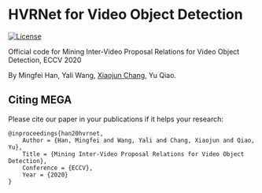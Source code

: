 # HVRNet for Video Object Detection

[![License](https://img.shields.io/badge/license-Apache-blue.svg)](LICENSE)

Official code for Mining Inter-Video Proposal Relations for Video Object Detection, ECCV 2020

By Mingfei Han, Yali Wang, [Xiaojun Chang](http://xiaojun.ai/), Yu Qiao.


## Citing MEGA
Please cite our paper in your publications if it helps your research:
```
@inproceedings{han20hvrnet,
    Author = {Han, Mingfei and Wang, Yali and Chang, Xiaojun and Qiao, Yu},
    Title = {Mining Inter-Video Proposal Relations for Video Object Detection},
    Conference = {ECCV},
    Year = {2020}
}
```
